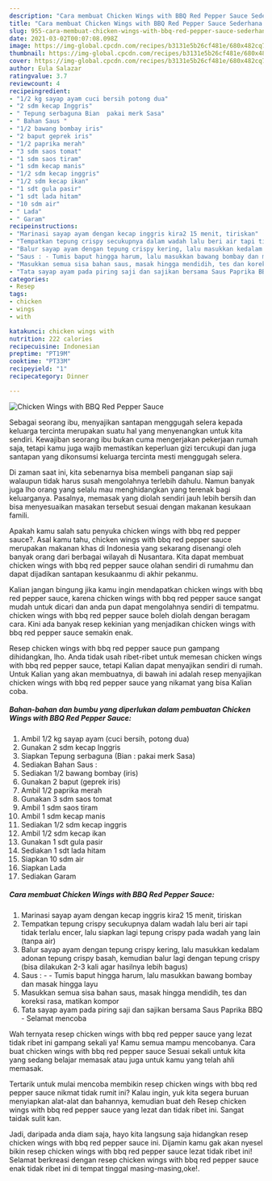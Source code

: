 ```yaml
---
description: "Cara membuat Chicken Wings with BBQ Red Pepper Sauce Sederhana dan Mudah Dibuat"
title: "Cara membuat Chicken Wings with BBQ Red Pepper Sauce Sederhana dan Mudah Dibuat"
slug: 955-cara-membuat-chicken-wings-with-bbq-red-pepper-sauce-sederhana-dan-mudah-dibuat
date: 2021-03-02T00:07:08.098Z
image: https://img-global.cpcdn.com/recipes/b3131e5b26cf481e/680x482cq70/chicken-wings-with-bbq-red-pepper-sauce-foto-resep-utama.jpg
thumbnail: https://img-global.cpcdn.com/recipes/b3131e5b26cf481e/680x482cq70/chicken-wings-with-bbq-red-pepper-sauce-foto-resep-utama.jpg
cover: https://img-global.cpcdn.com/recipes/b3131e5b26cf481e/680x482cq70/chicken-wings-with-bbq-red-pepper-sauce-foto-resep-utama.jpg
author: Eula Salazar
ratingvalue: 3.7
reviewcount: 4
recipeingredient:
- "1/2 kg sayap ayam cuci bersih potong dua"
- "2 sdm kecap Inggris"
- " Tepung serbaguna Bian  pakai merk Sasa"
- " Bahan Saus "
- "1/2 bawang bombay iris"
- "2 baput geprek iris"
- "1/2 paprika merah"
- "3 sdm saos tomat"
- "1 sdm saos tiram"
- "1 sdm kecap manis"
- "1/2 sdm kecap inggris"
- "1/2 sdm kecap ikan"
- "1 sdt gula pasir"
- "1 sdt lada hitam"
- "10 sdm air"
- " Lada"
- " Garam"
recipeinstructions:
- "Marinasi sayap ayam dengan kecap inggris kira2 15 menit, tiriskan"
- "Tempatkan tepung crispy secukupnya dalam wadah lalu beri air tapi tidak terlalu encer, lalu siapkan lagi tepung crispy pada wadah yang lain (tanpa air)"
- "Balur sayap ayam dengan tepung crispy kering, lalu masukkan kedalam adonan tepung crispy basah, kemudian balur lagi dengan tepung crispy (bisa dilakukan 2-3 kali agar hasilnya lebih bagus)"
- "Saus : - Tumis baput hingga harum, lalu masukkan bawang bombay dan masak hingga layu"
- "Masukkan semua sisa bahan saus, masak hingga mendidih, tes dan koreksi rasa, matikan kompor"
- "Tata sayap ayam pada piring saji dan sajikan bersama Saus Paprika BBQ Selamat mencoba"
categories:
- Resep
tags:
- chicken
- wings
- with

katakunci: chicken wings with 
nutrition: 222 calories
recipecuisine: Indonesian
preptime: "PT19M"
cooktime: "PT33M"
recipeyield: "1"
recipecategory: Dinner

---
```



![Chicken Wings with BBQ Red Pepper Sauce](https://img-global.cpcdn.com/recipes/b3131e5b26cf481e/680x482cq70/chicken-wings-with-bbq-red-pepper-sauce-foto-resep-utama.jpg)

Sebagai seorang ibu, menyajikan santapan menggugah selera kepada keluarga tercinta merupakan suatu hal yang menyenangkan untuk kita sendiri. Kewajiban seorang ibu bukan cuma mengerjakan pekerjaan rumah saja, tetapi kamu juga wajib memastikan keperluan gizi tercukupi dan juga santapan yang dikonsumsi keluarga tercinta mesti menggugah selera.

Di zaman  saat ini, kita sebenarnya bisa membeli panganan siap saji walaupun tidak harus susah mengolahnya terlebih dahulu. Namun banyak juga lho orang yang selalu mau menghidangkan yang terenak bagi keluarganya. Pasalnya, memasak yang diolah sendiri jauh lebih bersih dan bisa menyesuaikan masakan tersebut sesuai dengan makanan kesukaan famili. 



Apakah kamu salah satu penyuka chicken wings with bbq red pepper sauce?. Asal kamu tahu, chicken wings with bbq red pepper sauce merupakan makanan khas di Indonesia yang sekarang disenangi oleh banyak orang dari berbagai wilayah di Nusantara. Kita dapat membuat chicken wings with bbq red pepper sauce olahan sendiri di rumahmu dan dapat dijadikan santapan kesukaanmu di akhir pekanmu.

Kalian jangan bingung jika kamu ingin mendapatkan chicken wings with bbq red pepper sauce, karena chicken wings with bbq red pepper sauce sangat mudah untuk dicari dan anda pun dapat mengolahnya sendiri di tempatmu. chicken wings with bbq red pepper sauce boleh diolah dengan beragam cara. Kini ada banyak resep kekinian yang menjadikan chicken wings with bbq red pepper sauce semakin enak.

Resep chicken wings with bbq red pepper sauce pun gampang dihidangkan, lho. Anda tidak usah ribet-ribet untuk memesan chicken wings with bbq red pepper sauce, tetapi Kalian dapat menyajikan sendiri di rumah. Untuk Kalian yang akan membuatnya, di bawah ini adalah resep menyajikan chicken wings with bbq red pepper sauce yang nikamat yang bisa Kalian coba.

<!--inarticleads1-->

##### Bahan-bahan dan bumbu yang diperlukan dalam pembuatan Chicken Wings with BBQ Red Pepper Sauce:

1. Ambil 1/2 kg sayap ayam (cuci bersih, potong dua)
1. Gunakan 2 sdm kecap Inggris
1. Siapkan  Tepung serbaguna (Bian : pakai merk Sasa)
1. Sediakan  Bahan Saus :
1. Sediakan 1/2 bawang bombay (iris)
1. Gunakan 2 baput (geprek iris)
1. Ambil 1/2 paprika merah
1. Gunakan 3 sdm saos tomat
1. Ambil 1 sdm saos tiram
1. Ambil 1 sdm kecap manis
1. Sediakan 1/2 sdm kecap inggris
1. Ambil 1/2 sdm kecap ikan
1. Gunakan 1 sdt gula pasir
1. Sediakan 1 sdt lada hitam
1. Siapkan 10 sdm air
1. Siapkan  Lada
1. Sediakan  Garam




<!--inarticleads2-->

##### Cara membuat Chicken Wings with BBQ Red Pepper Sauce:

1. Marinasi sayap ayam dengan kecap inggris kira2 15 menit, tiriskan
1. Tempatkan tepung crispy secukupnya dalam wadah lalu beri air tapi tidak terlalu encer, lalu siapkan lagi tepung crispy pada wadah yang lain (tanpa air)
1. Balur sayap ayam dengan tepung crispy kering, lalu masukkan kedalam adonan tepung crispy basah, kemudian balur lagi dengan tepung crispy (bisa dilakukan 2-3 kali agar hasilnya lebih bagus)
1. Saus : - - Tumis baput hingga harum, lalu masukkan bawang bombay dan masak hingga layu
1. Masukkan semua sisa bahan saus, masak hingga mendidih, tes dan koreksi rasa, matikan kompor
1. Tata sayap ayam pada piring saji dan sajikan bersama Saus Paprika BBQ - Selamat mencoba




Wah ternyata resep chicken wings with bbq red pepper sauce yang lezat tidak ribet ini gampang sekali ya! Kamu semua mampu mencobanya. Cara buat chicken wings with bbq red pepper sauce Sesuai sekali untuk kita yang sedang belajar memasak atau juga untuk kamu yang telah ahli memasak.

Tertarik untuk mulai mencoba membikin resep chicken wings with bbq red pepper sauce nikmat tidak rumit ini? Kalau ingin, yuk kita segera buruan menyiapkan alat-alat dan bahannya, kemudian buat deh Resep chicken wings with bbq red pepper sauce yang lezat dan tidak ribet ini. Sangat taidak sulit kan. 

Jadi, daripada anda diam saja, hayo kita langsung saja hidangkan resep chicken wings with bbq red pepper sauce ini. Dijamin kamu gak akan nyesel bikin resep chicken wings with bbq red pepper sauce lezat tidak ribet ini! Selamat berkreasi dengan resep chicken wings with bbq red pepper sauce enak tidak ribet ini di tempat tinggal masing-masing,oke!.

